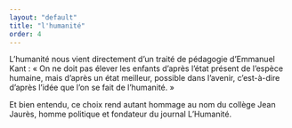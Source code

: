```yaml
---
layout: "default"
title: "l'humanité"
order: 4
---
```


L’humanité nous vient directement d’un traité de pédagogie d’Emmanuel Kant : « On ne doit pas élever les enfants d’après l’état présent de l’espèce humaine, mais d’après un état meilleur, possible dans l’avenir, c’est-à-dire d’après l’idée que l’on se fait de l’humanité. »

Et bien entendu, ce choix rend autant hommage au nom du collège Jean Jaurès, homme politique et fondateur du journal L’Humanité.

